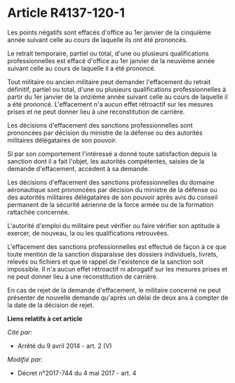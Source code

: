 # Article R4137-120-1

Les points négatifs sont effacés d'office au 1er janvier de la cinquième année suivant celle au cours de laquelle ils ont été
prononcés.

Le retrait temporaire, partiel ou total, d'une ou plusieurs qualifications professionnelles est effacé d'office au 1er
janvier de la neuvième année suivant celle au cours de laquelle il a été prononcé.

Tout militaire ou ancien militaire peut demander l'effacement du retrait définitif, partiel ou total, d'une ou plusieurs
qualifications professionnelles à partir du 1er janvier de la onzième année suivant celle au cours de laquelle il a été
prononcé. L'effacement n'a aucun effet rétroactif sur les mesures prises et ne peut donner lieu à une reconstitution de
carrière.

Les décisions d'effacement des sanctions professionnelles sont prononcées par décision du ministre de la défense ou des
autorités militaires délégataires de son pouvoir.

Si par son comportement l'intéressé a donné toute satisfaction depuis la sanction dont il a fait l'objet, les autorités
compétentes, saisies de la demande d'effacement, accèdent à sa demande.

Les décisions d'effacement des sanctions professionnelles du domaine aéronautique sont prononcées par décision du ministre de
la défense ou des autorités militaires délégataires de son pouvoir après avis du conseil permanent de la sécurité aérienne de
la force armée ou de la formation rattachée concernée.

L'autorité d'emploi du militaire peut vérifier ou faire vérifier son aptitude à exercer, de nouveau, la ou les qualifications
retrouvées.

L'effacement des sanctions professionnelles est effectué de façon à ce que toute mention de la sanction disparaisse des
dossiers individuels, livrets, relevés ou fichiers et que le rappel de l'existence de la sanction soit impossible. Il n'a
aucun effet rétroactif ni abrogatif sur les mesures prises et ne peut donner lieu à une reconstitution de carrière.

En cas de rejet de la demande d'effacement, le militaire concerné ne peut présenter de nouvelle demande qu'après un délai de
deux ans à compter de la date de la décision de rejet.

**Liens relatifs à cet article**

_Cité par_:

  - Arrêté du 9 avril 2014 - art. 2 (V)

_Modifié par_:

  - Décret n°2017-744 du 4 mai 2017 - art. 4

